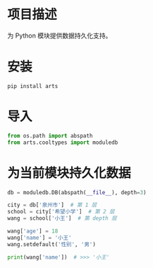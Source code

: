 # 项目描述

为 Python 模块提供数据持久化支持。

# 安装

```
pip install arts
```

# 导入

```python
from os.path import abspath
from arts.cooltypes import moduledb
```

# 为当前模块持久化数据

```python
db = moduledb.DB(abspath(__file__), depth=3)

city = db['泉州市']  # 第 1 层
school = city['希望小学']  # 第 2 层
wang = school['小王']  # 第 depth 层

wang['age'] = 18
wang['name'] = '小王'
wang.setdefault('性别', '男')

print(wang['name'])  # >>> '小王'
```
